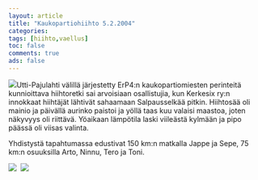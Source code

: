 ```yaml
--- 
layout: article 
title: "Kaukopartiohiihto 5.2.2004" 
categories: 
tags: [hiihto,vaellus]
toc: false 
comments: true 
ads: false 
--- 
```


[![](/Media/Default/BlogPost/blog/kaukopartiohiihto-2004/kakepate2004_1b.jpg)](/Media/Default/BlogPost/blog/kaukopartiohiihto-2004/kakepate2004_1b.jpg)Utti-Pajulahti
välillä järjestetty ErP4:n kaukopartiomiesten perinteitä kunnioittava
hiihtoretki sai arvoisiaan osallistujia, kun Kerkesix ry:n innokkaat
hiihtäjät lähtivät sahaamaan Salpausselkää pitkin. Hiihtosää oli mainio
ja päivällä aurinko paistoi ja yöllä taas kuu valaisi maastoa, joten
näkyvyys oli riittävä. Yöaikaan lämpötila laski viileästä kylmään ja
pipo päässä oli viisas valinta.

Yhdistystä tapahtumassa edustivat 150 km:n matkalla Jappe ja Sepe, 75
km:n osuuksilla Arto, Ninnu, Tero ja Toni.

[![](/Media/Default/BlogPost/blog/kaukopartiohiihto-2004/kakepate2004_2b.jpg)](/Media/Default/BlogPost/blog/kaukopartiohiihto-2004/kakepate2004_2b.jpg)  [![](/Media/Default/BlogPost/blog/kaukopartiohiihto-2004/kakepate2004_3b.jpg)](/Media/Default/BlogPost/blog/kaukopartiohiihto-2004/kakepate2004_3b.jpg)


